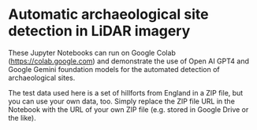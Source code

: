 # Automatic archaeological site detection in LiDAR imagery

These Jupyter Notebooks can run on Google Colab (https://colab.google.com) and demonstrate the use of Open AI GPT4 and Google Gemini foundation models for the automated detection of archaeological sites.

The test data used here is a set of hillforts from England in a ZIP file, but you can use your own data, too. Simply replace the ZIP file URL in the Notebook with the URL of your own ZIP file (e.g. stored in Google Drive or the like).
